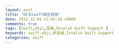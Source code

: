 ```yaml
---
layout: post
title: "OC与swift相互调用"
date: 2015-12-01 11:42:18 +0800
comments: true
tags: [swift,objc,混编,Invalid Swift Support ]
keywords: swift,objc,桥连接,Invalid Swift Support 
categories: swift
---
```

